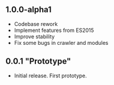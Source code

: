 ## 1.0.0-alpha1
* Codebase rework
* Implement features from ES2015
* Improve stability
* Fix some bugs in crawler and modules

## 0.0.1 "Prototype"
* Initial release. First prototype.